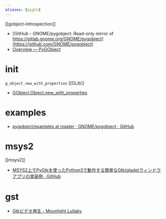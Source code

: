 ```yaml
---
aliases: [pygtk]
---
```


[[gobject-introspection]]

- [GitHub - GNOME/pygobject: Read-only mirror of https://gitlab.gnome.org/GNOME/pygobject](https://github.com/GNOME/pygobject)
- [Overview — PyGObject](https://pygobject.readthedocs.io/en/latest/)

# __init__

`g_object_new_with_properties`
[[GLib]]
- [GObject.Object.new_with_properties](https://docs.gtk.org/gobject/ctor.Object.new_with_properties.html)

# examples
- [pygobject/examples at master · GNOME/pygobject · GitHub](https://github.com/GNOME/pygobject/tree/master/examples)

# msys2
[[msys2]]
- [MSYS2上でPyGtkを使ったPython3で動作する簡単なGtk(glade)ウィンドウアプリの実装例 · GitHub](https://gist.github.com/seraphy/84757ab2998db3278d26acae99c2fd2a)

# gst
- [Gtkビデオ再生 - Moonlight Lullaby](https://www.moonlight-lullaby.info/post/2020/06-29/)
